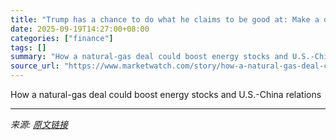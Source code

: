 ```yaml
---
title: "Trump has a chance to do what he claims to be good at: Make a deal with China on energy"
date: 2025-09-19T14:27:00+08:00
categories: ["finance"]
tags: []
summary: "How a natural-gas deal could boost energy stocks and U.S.-China relations"
source_url: "https://www.marketwatch.com/story/how-a-natural-gas-deal-could-boost-energy-stocks-and-u-s-china-relations-28f6f3e3?mod=mw_rss_topstories"
---
```


How a natural-gas deal could boost energy stocks and U.S.-China relations

---

*来源: [原文链接](https://www.marketwatch.com/story/how-a-natural-gas-deal-could-boost-energy-stocks-and-u-s-china-relations-28f6f3e3?mod=mw_rss_topstories)*
